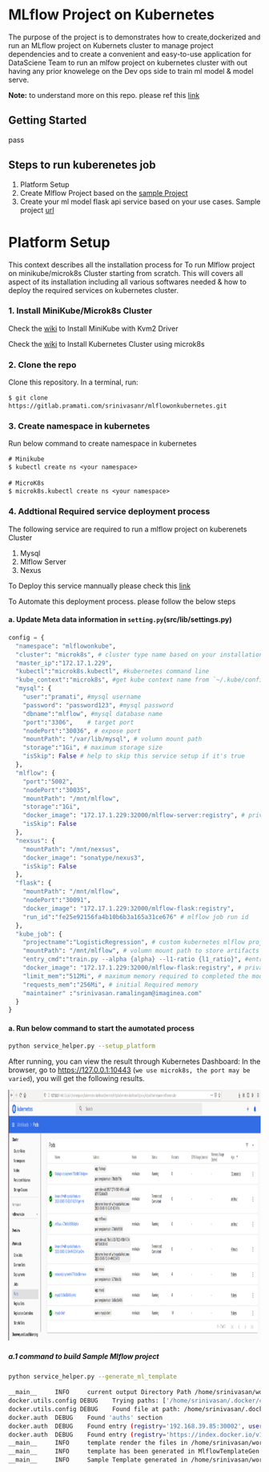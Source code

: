 # MLflow Project on Kubernetes
  
The purpose of the project is to demonstrates  how to create,dockerized and run an MLflow project on Kubernets cluster to manage project dependencies  and  to create a convenient and easy-to-use application for DataSciene Team to run an mlfow project on kubernetes cluster with out having any prior knowelege on the Dev ops side to train  ml model & model serve.

**Note:** to understand more on this repo. please ref this [link](https://gitlab.pramati.com/srinivasanr/mlflowonkubernetes/blob/master/mlflowonkubernetes.pdf)

## Getting Started
   pass

## Steps to run kuberenetes job
1. Platform Setup
2. Create Mlflow Project based on the [sample Project](https://gitlab.pramati.com/srinivasanr/mlflowonkubernetes/tree/master/examples/LogisticRegression)
3. Create your ml model flask api service based on your use cases. Sample project [url](https://gitlab.pramati.com/srinivasanr/mlflowonkubernetes/tree/master/examples/FlaskMlflowServe)

# Platform Setup
This context describes all the installation process for To run Mlflow project on  minikube/microk8s Cluster starting from scratch. This will covers all aspect of its installation including all various softwares needed & how to deploy the required services on kubernetes cluster.

### 1. Install MiniKube/Microk8s Cluster
Check the [wiki](https://gitlab.pramati.com/srinivasanr/mlflowonkubernetes/wikis/Install-MiniKube-with-Kvm2-Driver) to Install MiniKube with Kvm2 Driver

Check the [wiki](https://gitlab.pramati.com/srinivasanr/mlflowonkubernetes/wikis/Install-microk8s(Mlulti-Node-cluster)) to Install Kubernetes Cluster using microk8s

### 2. Clone the repo
Clone this repository. In a terminal, run:

```
$ git clone https://gitlab.pramati.com/srinivasanr/mlflowonkubernetes.git
```
### 3. Create namespace in kubernetes
Run below command to create namespace in kubernetes
```
# Minikube
$ kubectl create ns <your namespace>

# MicroK8s
$ microk8s.kubectl create ns <your namespace>
```

### 4. Addtional Required service deployment process
The following service are required to run a mlflow project on kuberenets Cluster
1. Mysql
2. Mlflow Server
3. Nexus

To Deploy this service mannually please check this [link](https://gitlab.pramati.com/srinivasanr/mlflowonkubernetes/wikis/Manual-Deployment-process-for-additional-required-service)

To Automate this deployment process. please follow the below steps
#### a. Update Meta data information in `setting.py`(src/lib/settings.py)
```python
config = {
  "namespace": "mlflowonkube",
  "cluster": "microk8s", # cluster type name based on your installation
  "master_ip":"172.17.1.229",  
  "kubectl":"microk8s.kubectl", #kubernetes command line
  "kube_context":"microk8s", #get kube context name from `~/.kube/config` file
  "mysql": {
    "user":"pramati", #mysql username
    "password": "password123", #mysql password
    "dbname":"mlflow", #mysql database name
    "port":"3306",    # target port
    "nodePort":"30036", # expose port 
    "mountPath": "/var/lib/mysql", # volumn mount path
    "storage":"1Gi", # maximum storage size
    "isSkip": False # help to skip this service setup if it's true
  },
  "mlflow": {
    "port":"5002",
    "nodePort":"30035",
    "mountPath": "/mnt/mlflow", 
    "storage":"1Gi",
    "docker_image": "172.17.1.229:32000/mlflow-server:registry", # private microk8s Docker registry image name
    "isSkip": False
  },
  "nexsus": {
    "mountPath": "/mnt/nexsus",
    "docker_image": "sonatype/nexus3",
    "isSkip": False
  },
  "flask": {
    "mountPath": "/mnt/mlflow",
    "nodePort":"30091",
    "docker_image": "172.17.1.229:32000/mlflow-flask:registry",
    "run_id":"fe25e92156fa4b10b6b3a165a31ce676" # mlflow job run id
  },
  "kube_job": {
    "projectname":"LogisticRegression", # custom kubernetes mlflow project name
    "mountPath": "/mnt/mlflow", # volumn mount path to store artifacts
    "entry_cmd":"train.py --alpha {alpha} --l1-ratio {l1_ratio}", #entry command to train model
    "docker_image": "172.17.1.229:32000/mlflow-flask:registry", # private microk8s Docker registry image name
    "limit_mem":"512Mi", # maximum memory required to completed the model training
    "requests_mem":"256Mi", # initial Required memory
    "maintainer" :"srinivasan.ramalingam@imaginea.com"
  }
}
```

#### a. Run below command to start the aumotated process
```bash
python service_helper.py --setup_platform
```

After running, you can view the result through Kubernetes Dashboard:
In the browser, go to https://127.0.0.1:10443 (``we use microk8s, the port may be varied``), you will get the following results.

<img src="img/kubernetes.png" width="1000" height="500" />

##### a.1 command to build Sample Mlflow project
```bash
python service_helper.py --generate_ml_template
```
```bash
__main__     INFO     current output Directory Path /home/srinivasan/workspace_python/cluster_setup/output/1583304596398
docker.utils.config DEBUG    Trying paths: ['/home/srinivasan/.docker/config.json', '/home/srinivasan/.dockercfg']
docker.utils.config DEBUG    Found file at path: /home/srinivasan/.docker/config.json
docker.auth  DEBUG    Found 'auths' section
docker.auth  DEBUG    Found entry (registry='192.168.39.85:30002', username='admin')
docker.auth  DEBUG    Found entry (registry='https://index.docker.io/v1/', username='srinivasanpramati2020')
__main__     INFO     template render the files in /home/srinivasan/workspace_python/cluster_setup/src/lib/template/mlflow folder
__main__     INFO     template has been generated in MlflowTemplateGen service
__main__     INFO     Sample Template generated in /home/srinivasan/workspace_python/cluster_setup/output/1583304596398/mlflow_on_kubernetes folder
```
